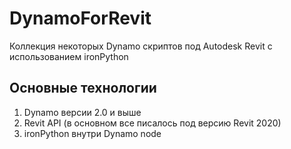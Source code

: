 # DynamoForRevit
Коллекция некоторых Dynamo скриптов под Autodesk Revit с использованием ironPython

## Основные технологии
1. Dynamo версии 2.0 и выше
2. Revit API (в основном все писалось под версию Revit 2020)
3. ironPython внутри Dynamo node
